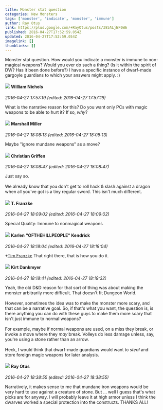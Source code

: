 ```yaml
---
title: Monster stat question
categories: New Monsters
tags: ['monster', 'indicate', 'monster', 'immune']
author: Ray Otus
link: https://plus.google.com/+RayOtus/posts/385ALjEF6W6
published: 2016-04-27T17:52:59.054Z
updated: 2016-04-27T17:52:59.054Z
imagelink: []
thumblinks: []
---
```


Monster stat question. How would you indicate a monster is immune to non-magical weapons? Would you ever do such a thing? (Is it within the spirit of DW? Has it been done before?) I have a specific instance of dwarf-made gargoyle guardians to which your answers might apply. :)
<div id='comment z135sjholmihyppsg23xsv2bixy5jxilo'>
  <h4><img src='{{site.baseurl}}//images/avatars/116087077877793003074_photo.jpg'> William Nichols</h4>
      <p><cite>2016-04-27 17:57:19 (edited: 2016-04-27 17:57:19)</cite></p>
        <p>What is the narrative reason for this? Do you want only PCs with magic weapons to be able to hurt it? If so, <i>why</i>?</p>
</div>
        

<div id='comment z135sjholmihyppsg23xsv2bixy5jxilo'>
  <h4><img src='{{site.baseurl}}//images/avatars/113927217394445366066_photo.jpg'> Marshall Miller</h4>
      <p><cite>2016-04-27 18:08:13 (edited: 2016-04-27 18:08:13)</cite></p>
        <p>Maybe &quot;ignore mundane weapons&quot; as a move?</p>
</div>
        

<div id='comment z135sjholmihyppsg23xsv2bixy5jxilo'>
  <h4><img src='{{site.baseurl}}//images/avatars/108038044720614707645_photo.jpg'> Christian Griffen</h4>
      <p><cite>2016-04-27 18:08:47 (edited: 2016-04-27 18:08:47)</cite></p>
        <p>Just say so. <br /><br />We already know that you don&#39;t get to roll hack &amp; slash against a dragon when all you&#39;ve got is a tiny regular sword. This isn&#39;t much different.</p>
</div>
        

<div id='comment z135sjholmihyppsg23xsv2bixy5jxilo'>
  <h4><img src='{{site.baseurl}}//images/avatars/110330901807759406775_photo.jpg'> T. Franzke</h4>
      <p><cite>2016-04-27 18:09:02 (edited: 2016-04-27 18:09:02)</cite></p>
        <p>Special Quality: Immune to nonmagical weapons </p>
</div>
        

<div id='comment z135sjholmihyppsg23xsv2bixy5jxilo'>
  <h4><img src='{{site.baseurl}}//images/avatars/108408137525442565511_photo.jpg'> Karlen “OFTHEHILLPEOPLE” Kendrick</h4>
      <p><cite>2016-04-27 18:18:04 (edited: 2016-04-27 18:18:04)</cite></p>
        <p><span class="proflinkWrapper"><span class="proflinkPrefix">+</span><a class="proflink" href="https://plus.google.com/110330901807759406775" oid="110330901807759406775">Tim Franzke</a></span> That right there, that is how you do it.</p>
</div>
        

<div id='comment z135sjholmihyppsg23xsv2bixy5jxilo'>
  <h4><img src='{{site.baseurl}}//images/avatars/102553005098486727257_photo.jpg'> Kirt Dankmyer</h4>
      <p><cite>2016-04-27 18:18:41 (edited: 2016-04-27 18:19:32)</cite></p>
        <p>Yeah, the old D&amp;D reason for that sort of thing was about making the monster arbitrarily more difficult. That doesn&#39;t fit Dungeon World. <br /><br />However, sometimes the idea was to make the monster more scary, and that can be a narrative goal. So, if that&#39;s what you want, the question is, is there anything you can do with these guys to make them more scary that isn&#39;t just immune to normal weapons? <br /><br />For example, maybe if normal weapons are used, on a miss they break, or invoke a move where they <i>may</i> break. Volleys do less damage unless, say,  you&#39;re using a stone rather than an arrow.<br /><br />Heck, I would think that dwarf-made guardians would want to <i>steal</i> and store foreign magic weapons for later analysis. </p>
</div>
        

<div id='comment z135sjholmihyppsg23xsv2bixy5jxilo'>
  <h4><img src='{{site.baseurl}}//images/avatars/100495092599585582455_photo.jpg'> Ray Otus</h4>
      <p><cite>2016-04-27 18:38:55 (edited: 2016-04-27 18:38:55)</cite></p>
        <p>Narratively, it makes sense to me that mundane iron weapons would be very hard to use against a creature of stone. But ... well I guess that&#39;s what picks are for anyway. I will probably leave it at high armor unless I think the dwarves worked a special protection into the constructs. THANKS ALL!</p>
</div>
        